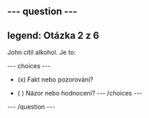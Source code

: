 --- question ---
---
legend: Otázka 2 z 6
---

John cítil alkohol. Je to:

--- choices ---
- (x) Fakt nebo pozorování?

- ( ) Názor nebo hodnocení? --- /choices ---

--- /question ---
